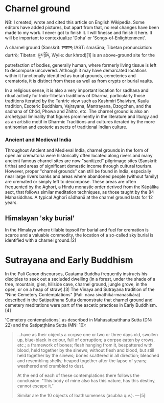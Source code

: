 
# Charnel ground #

NB: I created, wrote and cited this article on English Wikipedia. Some editors have added pictures, but apart from that, no real changes have been made to my work. I never got to finish it. I will finesse and finish it here. It will be important to contextualize 'Doha' or 'Songs-of-Enlightenment'.


A charnel ground (Sanskrit: श्मशान; IAST: śmaśāna; Tibetan pronunciation: durtrö; Tibetan: དུར་ཁྲོད, Wylie: dur khrod)[1] is an above-ground site for the putrefaction of bodies, generally human, where formerly living tissue is left to decompose uncovered. Although it may have demarcated locations within it functionally identified as burial grounds, cemeteries and crematoria, it is distinct from these as well as from crypts or burial vaults.

In a religious sense, it is also a very important location for sadhana and ritual activity for Indo-Tibetan traditions of Dharma, particularly those traditions iterated by the Tantric view such as Kashmiri Shaivism, Kaula tradition, Esoteric Buddhism, Vajrayana, Mantrayana, Dzogchen, and the sadhana of Chöd, Phowa and Zhitro, etc. The charnel ground is also an archetypal liminality that figures prominently in the literature and liturgy and as an artistic motif in Dharmic Traditions and cultures iterated by the more antinomian and esoteric aspects of traditional Indian culture.

### Ancient and Medieval India ###

Throughout Ancient and Medieval India, charnel grounds in the form of open air crematoria were historically often located along rivers and many ancient famous charnel sites are now "sanitized" pilgrimage sites (Sanskrit: tirtha) and areas of significant domestic income through cultural tourism. However, proper "charnel grounds" can still be found in India, especially near large rivers banks and areas where abandoned people (without family) are cremated or simply left to decompose. These areas are often frequented by the Aghorī, a Hindu monastic order derived from the Kāpālika sect, that follows similar meditation techniques, as those taught by the 84 Mahasiddhas. A typical Aghorī sādhanā at the charnel ground lasts for 12 years.

## Himalayan 'sky burial' ###

In the Himalaya where tillable topsoil for burial and fuel for cremation is scarce and a valuable commodity, the location of a so-called sky burial is identified with a charnel ground.[2]

# Sutrayana and Early Buddhism #

In the Pali Canon discourses, Gautama Buddha frequently instructs his disciples to seek out a secluded dwelling (in a forest, under the shade of a tree, mountain, glen, hillside cave, charnel ground, jungle grove, in the open, or on a heap of straw).[3] The Vinaya and Sutrayana tradition of the "Nine Cemetery Contemplations" (Pali: nava sīvathikā-manasikāra) described in the Satipatthana Sutta demonstrate that charnel ground and cemetery meditations were part of the ascetic practices in Early Buddhism.[4]

'Cemetery contemplations', as described in Mahasatipatthana Sutta (DN: 22) and the Satipaṭṭhāna Sutta (MN: 10):

> ...have as their objects a corpse one or two or three days old, swollen up, blue-black in colour, full of corruption; a corpse eaten by crows, etc.; a framework of bones; flesh hanging from it, bespattered with blood, held together by the sinews; without flesh and blood, but still held together by the sinews; bones scattered in all direction; bleached and resembling shells; heaped together after the lapse of years; weathered and crumbled to dust.
>
> At the end of each of these contemplations there follows the conclusion: "This body of mine also has this nature, has this destiny, cannot escape it."
>
> Similar are the 10 objects of loathsomeness (asubha q.v.). — [5]



